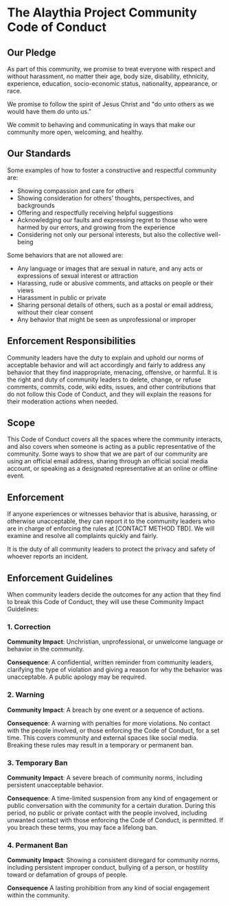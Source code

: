 # The Alaythia Project Community Code of Conduct
## Our Pledge
As part of this community, we promise to treat everyone with respect and without harassment, no matter their age, body size, disability, ethnicity, experience, education, socio-economic status, nationality, appearance, or race. 

We promise to follow the spirit of Jesus Christ and "do unto others as we would have them do unto us." 

We commit to behaving and communicating in ways that make our community more open, welcoming, and healthy.
## Our Standards
Some examples of how to foster a constructive and respectful community are:
* Showing compassion and care for others 
* Showing consideration for others' thoughts, perspectives, and backgrounds
* Offering and respectfully receiving helpful suggestions
* Acknowledging our faults and expressing regret to those who were harmed by our errors, and growing from the experience
* Considering not only our personal interests, but also the collective well-being

Some behaviors that are not allowed are:

* Any language or images that are sexual in nature, and any acts or expressions of sexual interest or attraction
* Harassing, rude or abusive comments, and attacks on people or their views
* Harassment in public or private
* Sharing personal details of others, such as a postal or email address, without their clear consent
* Any behavior that might be seen as unprofessional or improper

## Enforcement Responsibilities
Community leaders have the duty to explain and uphold our norms of acceptable behavior and will act accordingly and fairly to address any behavior that they find inappropriate, menacing, offensive, or harmful.
It is the right and duty of community leaders to delete, change, or refuse comments, commits, code, wiki edits, issues, and other contributions that do not follow this Code of Conduct, and they will explain the reasons for  their moderation actions when needed.
## Scope
This Code of Conduct covers all the spaces where the community interacts, and also covers when someone is acting as a public representative of the community.
Some ways to show that we are part of our community are using an official email address, sharing through an official social media account, or speaking as a designated representative at an online or offline event.
## Enforcement
If anyone experiences or witnesses behavior that is abusive, harassing, or otherwise unacceptable, they can report it to the community leaders who are in charge of enforcing the rules at
[CONTACT METHOD TBD].
We will examine and resolve all complaints quickly and fairly.

It is the duty of all community leaders to protect the privacy and safety of whoever reports an incident.

## Enforcement Guidelines

When community leaders decide the outcomes for any action that they find to break this Code of Conduct, they will use these Community Impact Guidelines:

### 1. Correction
**Community Impact**: Unchristian, unprofessional, or unwelcome language or behavior in the community.

**Consequence**: A confidential, written reminder from community leaders, clarifying the type of violation and giving a reason for why the behavior was unacceptable. A public apology may be required.

### 2. Warning
**Community Impact**: A breach by one event or a sequence of actions.

**Consequence**: A warning with penalties for more violations. No contact with the people involved, or those enforcing the Code of Conduct, for a set time. This covers community and external spaces like social media. Breaking these rules may result in a temporary or permanent ban.

### 3. Temporary Ban

**Community Impact**: A severe breach of community norms, including persistent unacceptable behavior.

**Consequence**: A time-limited suspension from any kind of engagement or public conversation with the community for a certain duration. During this period, no public or private contact with the people involved, including unwanted contact with those enforcing the Code of Conduct, is permitted.
If you breach these terms, you may face a lifelong ban.

### 4. Permanent Ban
**Community Impact**: Showing a consistent disregard for community norms, including persistent improper conduct, bullying of a person, or hostility toward or defamation of groups of people.

**Consequence** A lasting prohibition from any kind of social engagement within the community.
